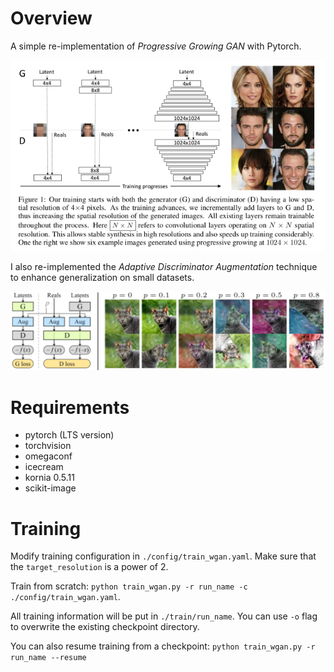 # Overview

A simple re-implementation of *Progressive Growing GAN* with Pytorch.

![Networks architecture](./assets/networks.jpeg "Networks architecture")

I also re-implemented the *Adaptive Discriminator Augmentation* technique to enhance generalization on small datasets.

![ADA](./assets/ada.png "ADA")

# Requirements

* pytorch (LTS version)
* torchvision
* omegaconf
* icecream
* kornia 0.5.11
* scikit-image

# Training

Modify training configuration in ```./config/train_wgan.yaml```. Make sure that the ```target_resolution``` is a power of 2.

Train from scratch: ```python train_wgan.py -r run_name -c ./config/train_wgan.yaml```.

All training information will be put in ```./train/run_name```. You can use ```-o``` flag to overwrite the existing checkpoint directory.

You can also resume training from a checkpoint: ```python train_wgan.py -r run_name --resume```



